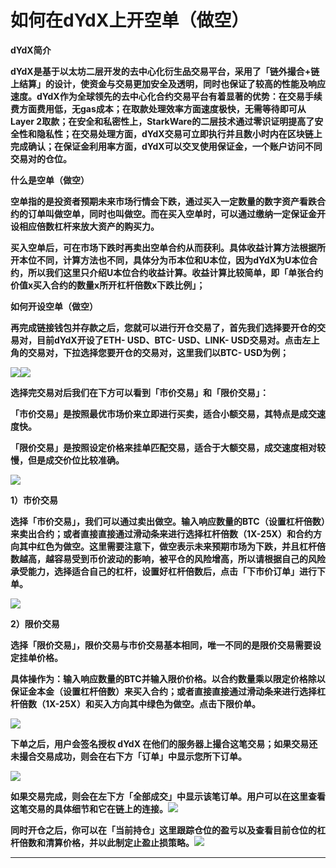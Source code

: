 # 如何在dYdX上开空单（做空）

**dYdX简介**

**dYdX是基于以太坊二层开发的去中心化衍生品交易平台，采用了「链外撮合+链上结算」的设计，使资金与交易更加安全及透明，同时也保证了较高的性能及响应速度。dYdX作为全球领先的去中心化合约交易平台有着显著的优势：在交易手续费方面费用低，无gas成本；在取款处理效率方面速度极快，无需等待即可从Layer 2取款；在安全和私密性上，StarkWare的二层技术通过零识证明提高了安全性和隐私性；在交易处理方面，dYdX交易可立即执行并且数小时内在区块链上完成确认；在保证金利用率方面，dYdX可以交叉使用保证金，一个账户访问不同交易对的仓位。**

**什么是空单（做空）**

**空单指的是投资者预期未来市场行情会下跌，通过买入一定数量的数字资产看跌合约的订单叫做空单，同时也叫做空。而在买入空单时，可以通过缴纳一定保证金开设相应倍数杠杆来放大资产的购买力。**

**买入空单后，可在市场下跌时再卖出空单合约从而获利。具体收益计算方法根据所开本位不同，计算方法也不同，具体分为币本位和U本位，因为dYdX为U本位合约，所以我们这里只介绍U本位合约收益计算。收益计算比较简单，即「单张合约价值x买入合约的数量x所开杠杆倍数x下跌比例」；**

**如何开设空单（做空）**

**再完成链接钱包并存款之后，您就可以进行开仓交易了，首先我们选择要开仓的交易对，目前dYdX开设了ETH- USD、BTC- USD、LINK- USD交易对。点击左上角的交易对，下拉选择您要开仓的交易对，这里我们以BTC- USD为例；**

![](https://lh4.googleusercontent.com/r95ZjztF39-3QXXAuZi0ieQh43n-Rsiz1bL_H4_eJdgdALehkKZ_Pwj_gu6-7R3YalQlZbBGeM38YKJwbuMBli9z3WSqFfqm23rBfMqdDHT-CVTA1ERQKvCkvzGSs80Y0c1F839b=s0)![](https://lh6.googleusercontent.com/f38J4PXbSWzx8QyumqOqbKoWpNF7He7j1NV5E5zKk-yaC64xwElcOCxme8fnP4GZ3jqLGB194Ott0DP0Zc6mxAaAGAhFcc_9_uf0ixltGTYSd2eIrNhteydYElK7xIgC08zqFyOG=s0)

**选择完交易对后我们在下方可以看到「市价交易」和「限价交易」：**

**「市价交易」是按照最优市场价来立即进行买卖，适合小额交易，其特点是成交速度快。**

**「限价交易」是按照设定价格来挂单匹配交易，适合于大额交易，成交速度相对较慢，但是成交价位比较准确。**

![](https://lh3.googleusercontent.com/iz4HSWNF8BHOqdv8iXkp0FP5lKvgxr_MAz-D8sG9QUlcrcw0lKu8nWFbkGuRLYQJzjHtvB09Ou048D9dUvQDEU11bjhsYxW-YFByDHaM3elSNRsFE12aAsMGDVAdQEM5czXjFIwT=s0)

**1）市价交易**

**选择「市价交易」，我们可以通过卖出做空。输入响应数量的BTC（设置杠杆倍数）来卖出合约；或者直接直接通过滑动条来进行选择杠杆倍数（1X-25X）和合约方向其中红色为做空。这里需要注意下，做空表示未来预期市场为下跌，并且杠杆倍数越高，越容易受到币价波动的影响，被平仓的风险增高，所以请根据自己的风险承受能力，选择适合自己的杠杆，设置好杠杆倍数后，点击「下市价订单」进行下单。**

![](https://lh6.googleusercontent.com/TtBxpEQlJGNC9096qJAMDVaYBkOoXD99Y4Yjw_UVpLCvpDG5UjrHzU9dB7IEmWXB2Cefu5UYejn0Y8QInvnC_-oR8eoSODAKj0167sXusmvEmRRf9ldfNNBp_OPWGKGZnqIL9GFh=s0)

**2）限价交易**

**选择「限价交易」，限价交易与市价交易基本相同，唯一不同的是限价交易需要设定挂单价格。**

**具体操作为：输入响应数量的BTC并输入限价价格。以合约数量乘以限定价格除以保证金本金（设置杠杆倍数）来买入合约；或者直接直接通过滑动条来进行选择杠杆倍数（1X-25X）和买入方向其中绿色为做空。点击下限价单。**

![](https://lh3.googleusercontent.com/yoeMoJ9sll-XPICrpsTTjiprnn0I8rBEU6trxzm4bVIR5dOQ7yQLLdXroX8-yJ9Yqx0g4RPycaKuOPEY1YNUhLp0NcuOsVM4vH38aPovbIPHVFEoIva3KzGj5bntp64oAvUOCSh6=s0)

**下单之后，用户会签名授权 dYdX 在他们的服务器上撮合这笔交易；如果交易还未撮合交易成功，则会在右下方「订单」中显示您所下订单。**

![](https://lh3.googleusercontent.com/4Y104j26Jwo1C42ePvjQBH__SLhzTq4YLdS9YNNouBza5IUDRKx-APwu1YJyKAdr7Gue-XC1u2o3B4LhtJNvY3_16oqBvY4zM2ots5vylW3K-GfkmqvS5GfplcGrzmDYFo2CPLVT=s0)

**如果交易完成，则会在左下方「全部成交」中显示该笔订单。用户可以在这里查看这笔交易的具体细节和它在链上的连接。**![](https://lh5.googleusercontent.com/VXJCKjmlVsPYZtLNduicXYqKssKPwaAfoQ2BFGvhqGMngULeI4u7Zn4199MHbkIxEG5LTmKos3ND3BZhHx5R875DesfLIvrWkhRO29_vzs9ksnC-kgemeUD6APhGzi_T88Lrkb5X=s0)

**同时开仓之后，你可以在「当前持仓」这里跟踪仓位的盈亏以及查看目前仓位的杠杆倍数和清算价格，并以此制定止盈止损策略。**![](https://lh6.googleusercontent.com/q4tyzIQFizi5Y_1mZQUr-4bfCSEoIgCm8cFfvRppkSl5KAvebMFAeCTnX_h9OnsbX7SLi4c6zpQo3dgGyZa_O55DezA8srfHsaGZWR0X4ZT-o3u3NK99sj-nu9lqOOaH0ikYIX7G=s0)  
****

